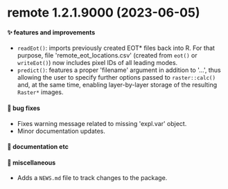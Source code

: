 # remote 1.2.1.9000 (2023-06-05)

#### ✨ features and improvements

  * `readEot()`: imports previously created EOT* files back into R. For that 
    purpose, file 'remote_eot_locations.csv' (created from `eot()` or 
    `writeEot()`) now includes pixel IDs of all leading modes.
  * `predict()`: features a proper 'filename' argument in addition to '...', 
    thus allowing the user to specify further options passed to `raster::calc()`
    and, at the same time, enabling layer-by-layer storage of the resulting 
    `Raster*` images.

#### 🐛 bug fixes

  * Fixes warning message related to missing 'expl.var' object. 
  * Minor documentation updates. 

#### 💬 documentation etc

#### 🍬 miscellaneous

  * Adds a `NEWS.md` file to track changes to the package.
